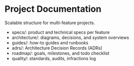 # Project Documentation

Scalable structure for multi-feature projects.

- specs/: product and technical specs per feature
- architecture/: diagrams, decisions, and system overviews
- guides/: how-to guides and runbooks
- adrs/: Architecture Decision Records (ADRs)
- roadmap/: goals, milestones, and todo checklist
- quality/: standards, audits, infractions log
